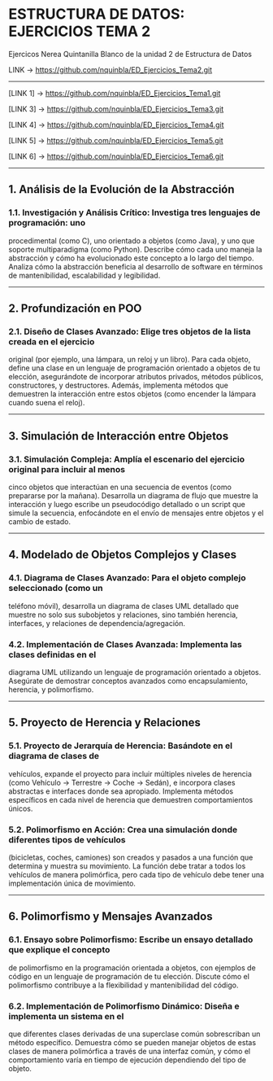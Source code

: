 # ESTRUCTURA DE DATOS: EJERCICIOS TEMA 2
Ejercicos Nerea Quintanilla Blanco de la unidad 2 de Estructura de Datos

LINK -> https://github.com/nquinbla/ED_Ejercicios_Tema2.git

------------------------------------------------------------------

[LINK 1] -> https://github.com/nquinbla/ED_Ejercicios_Tema1.git

[LINK 3] -> https://github.com/nquinbla/ED_Ejercicios_Tema3.git

[LINK 4] -> https://github.com/nquinbla/ED_Ejercicios_Tema4.git

[LINK 5] -> https://github.com/nquinbla/ED_Ejercicios_Tema5.git

[LINK 6] -> https://github.com/nquinbla/ED_Ejercicios_Tema6.git

------------------------------------------------------------------

## 1. Análisis de la Evolución de la Abstracción

### 1.1. Investigación y Análisis Crítico: Investiga tres lenguajes de programación: uno
procedimental (como C), uno orientado a objetos (como Java), y uno que soporte
multiparadigma (como Python). Describe cómo cada uno maneja la abstracción y cómo
ha evolucionado este concepto a lo largo del tiempo. Analiza cómo la abstracción
beneficia al desarrollo de software en términos de mantenibilidad, escalabilidad y
legibilidad.

----------------------------------------------------------------------------------------

## 2. Profundización en POO

### 2.1. Diseño de Clases Avanzado: Elige tres objetos de la lista creada en el ejercicio
original (por ejemplo, una lámpara, un reloj y un libro). Para cada objeto, define una clase
en un lenguaje de programación orientado a objetos de tu elección, asegurándote de
incorporar atributos privados, métodos públicos, constructores, y destructores. Además,
implementa métodos que demuestren la interacción entre estos objetos (como encender
la lámpara cuando suena el reloj).

----------------------------------------------------------------------------------------

## 3. Simulación de Interacción entre Objetos

### 3.1. Simulación Compleja: Amplía el escenario del ejercicio original para incluir al menos
cinco objetos que interactúan en una secuencia de eventos (como prepararse por la
mañana). Desarrolla un diagrama de flujo que muestre la interacción y luego escribe un
pseudocódigo detallado o un script que simule la secuencia, enfocándote en el envío de
mensajes entre objetos y el cambio de estado.

----------------------------------------------------------------------------------------

## 4. Modelado de Objetos Complejos y Clases

### 4.1. Diagrama de Clases Avanzado: Para el objeto complejo seleccionado (como un
teléfono móvil), desarrolla un diagrama de clases UML detallado que muestre no solo sus
subobjetos y relaciones, sino también herencia, interfaces, y relaciones de
dependencia/agregación.

### 4.2. Implementación de Clases Avanzada: Implementa las clases definidas en el
diagrama UML utilizando un lenguaje de programación orientado a objetos. Asegúrate de
demostrar conceptos avanzados como encapsulamiento, herencia, y polimorfismo.

----------------------------------------------------------------------------------------

## 5. Proyecto de Herencia y Relaciones

### 5.1. Proyecto de Jerarquía de Herencia: Basándote en el diagrama de clases de
vehículos, expande el proyecto para incluir múltiples niveles de herencia (como Vehículo
-> Terrestre -> Coche -> Sedán), e incorpora clases abstractas e interfaces donde sea
apropiado. Implementa métodos específicos en cada nivel de herencia que demuestren
comportamientos únicos.

### 5.2. Polimorfismo en Acción: Crea una simulación donde diferentes tipos de vehículos
(bicicletas, coches, camiones) son creados y pasados a una función que determina y
muestra su movimiento. La función debe tratar a todos los vehículos de manera
polimórfica, pero cada tipo de vehículo debe tener una implementación única de
movimiento.

----------------------------------------------------------------------------------------

## 6. Polimorfismo y Mensajes Avanzados

### 6.1. Ensayo sobre Polimorfismo: Escribe un ensayo detallado que explique el concepto
de polimorfismo en la programación orientada a objetos, con ejemplos de código en un
lenguaje de programación de tu elección. Discute cómo el polimorfismo contribuye a la
flexibilidad y mantenibilidad del código.

### 6.2. Implementación de Polimorfismo Dinámico: Diseña e implementa un sistema en el
que diferentes clases derivadas de una superclase común sobrescriban un método
específico. Demuestra cómo se pueden manejar objetos de estas clases de manera
polimórfica a través de una interfaz común, y cómo el comportamiento varía en tiempo
de ejecución dependiendo del tipo de objeto.
